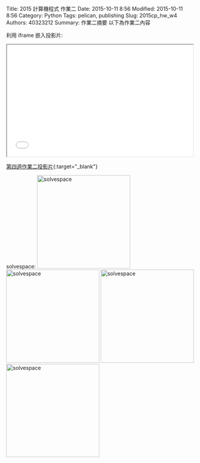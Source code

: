 Title: 2015 計算機程式 作業二
Date: 2015-10-11 8:56
Modified: 2015-10-11 8:56
Category: Python
Tags: pelican, publishing
Slug: 2015cp_hw_w4
Authors: 40323212
Summary: 作業二摘要
以下為作業二內容

利用 iframe 嵌入投影片:

<iframe src="simplest2.html" width="500" height="300"></iframe>

[第四週作業二投影片](simplest2.html){:target="_blank"}

solvespace:
<img src="https://copy.com/kJPzt7lTnwW0SROD" width="250" alt="solvespace"></img>
<img src="https://copy.com/7oqPCbV37HY3Albv" width="250" alt="solvespace"></img>
<img src="https://copy.com/YEFIXr6CQwYDO9RQ" width="250" alt="solvespace"></img>
<img src="https://copy.com/D239Ady0PupDLZrU" width="250" alt="solvespace"></img>


